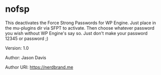 # nofsp

This deactivates the Force Strong Passwords for WP Engine. Just place in the mu-plugins dir via SFPT to activate. Then choose whatever password you wish without WP Engine's say so. Just don't make your password 12345 or password ;)

Version: 1.0

Author: Jason Davis

Author URI: https://nerdbrand.me

